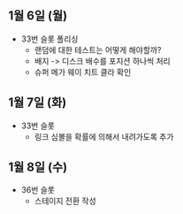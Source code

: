 
## 1월 6일 (월)

- 33번 슬롯 폴리싱
	- 랜덤에 대한 테스트는 어떻게 해야할까?
	- 배지 -> 디스크 배수를 포지션 하나씩 처리
	- 슈퍼 메가 웨이 치트 클라 확인


## 1월 7일 (화)

- 33번 슬롯
	- 링크 심볼을 확률에 의해서 내려가도록 추가


## 1월 8일 (수)

- 36번 슬롯
	- 스테이지 전환 작성